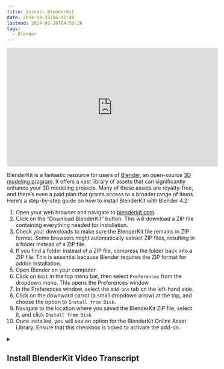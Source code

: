 ```yaml
---
title: Install BlenderKit
date: 2024-08-25T06:41:48
lastmod: 2024-08-26T04:50:26
tags:
  - Blender
---
```


<div class="container-16-9-iframe">
<iframe class="youTubeIframe" width="560" height="315" src="https://www.youtube.com/embed/DM2eyg3dxP4" title="YouTube video player" frameborder="0" allow="accelerometer; autoplay; clipboard-write; encrypted-media; gyroscope; picture-in-picture; web-share" referrerpolicy="strict-origin-when-cross-origin" allowfullscreen></iframe>
</div>

BlenderKit is a fantastic resource for users of [Blender](./blender.md), an open-source [3D modeling program](../3d-modeling-software.md). It offers a vast library of assets that can significantly enhance your 3D modeling projects. Many of these assets are royalty-free, and there’s even a paid plan that grants access to a broader range of items. Here’s a step-by-step guide on how to install BlenderKit with Blender 4.2:

1. Open your web browser and navigate to [blenderkit.com](https://www.blenderkit.com).
2. Click on the “Download BlenderKit” button. This will download a ZIP file containing everything needed for installation.
3. Check your downloads to make sure the BlenderKit file remains in ZIP format. Some browsers might automatically extract ZIP files, resulting in a folder instead of a ZIP file.
4. If you find a folder instead of a ZIP file, compress the folder back into a ZIP file. This is essential because Blender requires the ZIP format for addon installation.
5. Open Blender on your computer.
6. Click on `Edit` in the top menu bar, then select `Preferences` from the dropdown menu. This opens the Preferences window.
7. In the Preferences window, select the `Add-ons` tab on the left-hand side.
8. Click on the downward carrot (a small dropdown arrow) at the top, and choose the option to `Install from Disk`.
9. Navigate to the location where you saved the BlenderKit ZIP file, select it, and click `Install from Disk`.
10. Once installed, you will see an option for the BlenderKit Online Asset Library. Ensure that this checkbox is ticked to activate the add-on.

<details><summary>

## Install BlenderKit Video Transcript

</summary>

Blender Kit is an amazing resource for Blender, a 3D modeling program that is open source. Blender Kit has many, many assets that you can use in your 3D modeling projects. Many times royalty free. There's even a paid plan that gives you access to more assets. But how do we install BlenderKit to be able to use it with blender, especially, how do we install BlenderKit with Blender 4.2?

The first thing to do is to go to blenderkit.com, then click Download BlenderKit. This will download a zip file that has everything that you need to know. It's important to note that earlier versions of BlenderKit did not work with 4.2, so go ahead and download the most recent version. Once you have the BlenderKit zip file in your downloads, you're ready to open up Blender and install.

Make sure that it's still a zip file. Sometimes you may have your browser set that it automatically extract zip files. If that's the case and you have a folder here, you need to recompress it as a zip file. Otherwise you can't install BlenderKit with Blender.

Once you have Blender open, go to Edit Preferences. We can go to add ons. Notice that after Blender version four, the add ons section is very much cleaned up. There's a new way to get extensions and add ons directly from the Blender website. If we click this little down carrot at the top, we can install from disk if I click this item. Then navigate to where you have BlenderKit zip file, select it, then select install from disk. Once this happens, you'll notice you have the BlenderKit online Asset library installed in Blender 4.2.

Now I can search for all types of things such as a hammer. And then we can see all the different hammers. Some of these have padlocks because they're only available with the paid subscription, but you can see a preview to see if you want to purchase a subscription to get that asset. Over here in the filters of BlenderKit, we can go ahead and select free first. And this will filter out the free hammers. And then if I see a hammer that I like, for example this one and I select it, it will come into my Blender scene.

This cube is in the way. So I move it away and then I'll zoom in and I can see this hammer right here that I can rotate and move any way I want. I can close the preview of BlenderKit, look at Material Preview here. And then we can see how the textures are imported automatically from BlenderKit. So hopefully this helps you install BlenderKit with Blender 4.2 from a zip file and install it as a local disk add on. Happy 3D modeling!

</details>
